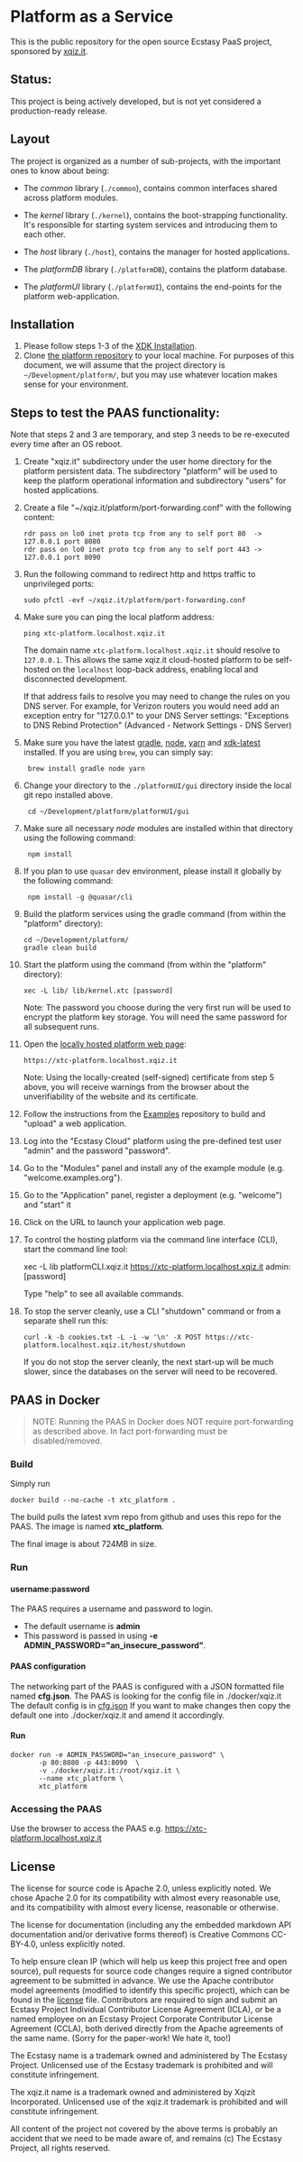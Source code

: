 # Platform as a Service #

This is the public repository for the open source Ecstasy PaaS project, sponsored by [xqiz.it](http://xqiz.it).

## Status:

This project is being actively developed, but is not yet considered a production-ready release.

## Layout

The project is organized as a number of sub-projects, with the important ones to know about being:

* The *common* library (`./common`), contains common interfaces shared across platform modules. 
  
* The *kernel* library (`./kernel`), contains the boot-strapping functionality. It's responsible for starting system services and introducing them to each other. 
  
* The *host* library (`./host`), contains the manager for hosted applications.

* The *platformDB* library (`./platformDB`), contains the platform database. 

* The *platformUI* library (`./platformUI`), contains the end-points for the platform web-application. 
  
## Installation

1. Please follow steps 1-3 of the [XDK Installation](https://github.com/xtclang/xvm#installation).
2. Clone [the platform repository](https://github.com/xtclang/platform) to your local machine. For purposes of this document, we will assume that the project directory is `~/Development/platform/`, but you may use whatever location makes sense for your environment.

## Steps to test the PAAS functionality:

Note that steps 2 and 3 are temporary, and step 3 needs to be re-executed every time after an OS reboot.

1. Create "xqiz.it" subdirectory under the user home directory for the platform persistent data. The subdirectory "platform" will be used to keep the platform operational information and subdirectory "users" for hosted applications.

2. Create a file "~/xqiz.it/platform/port-forwarding.conf" with the following content:

       rdr pass on lo0 inet proto tcp from any to self port 80  -> 127.0.0.1 port 8080
       rdr pass on lo0 inet proto tcp from any to self port 443 -> 127.0.0.1 port 8090

3. Run the following command to redirect http and https traffic to unprivileged ports:
      
       sudo pfctl -evf ~/xqiz.it/platform/port-forwarding.conf

4. Make sure you can ping the local platform address:
       
       ping xtc-platform.localhost.xqiz.it
                                           
   The domain name `xtc-platform.localhost.xqiz.it` should resolve to `127.0.0.1`. This allows the same xqiz.it cloud-hosted platform to be self-hosted on the `localhost` loop-back address, enabling local and disconnected development.

   If that address fails to resolve you may need to change the rules on you DNS server. For example, for Verizon routers you would need add an exception entry for "127.0.0.1" to your DNS Server settings: "Exceptions to DNS Rebind Protection" (Advanced - Network Settings - DNS Server)   

5. Make sure you have the latest [gradle](https://gradle.org/), [node](https://nodejs.org/en), [yarn](https://yarnpkg.com/) and  [xdk-latest](https://github.com/xtclang/xvm#readme) installed. If you are using `brew`, you can simply say: 
        
        brew install gradle node yarn  

6. Change your directory to the `./platformUI/gui` directory inside the local git repo installed above.

        cd ~/Development/platform/platformUI/gui

7. Make sure all necessary *node* modules are installed within that directory using the following command:

        npm install

8. If you plan to use `quasar` dev environment, please install it globally by the following command:

        npm install -g @quasar/cli
 
9. Build the platform services using the gradle command (from within the "platform" directory):

       cd ~/Development/platform/
       gradle clean build

10. Start the platform using the command (from within the "platform" directory):

        xec -L lib/ lib/kernel.xtc [password]

    Note: The password you choose during the very first run will be used to encrypt the platform key storage. You will need the same password for all subsequent runs.  

11. Open the [locally hosted platform web page](https://xtc-platform.localhost.xqiz.it): 

        https://xtc-platform.localhost.xqiz.it

    Note: Using the locally-created (self-signed) certificate from step 5 above, you will receive warnings from the browser about the unverifiability of the website and its certificate.

12. Follow the instructions from the [Examples](https://github.com/xtclang/examples) repository to build and "upload" a web application.

13. Log into the "Ecstasy Cloud" platform using the pre-defined test user "admin" and the password "password".

14. Go to the "Modules" panel and install any of the example module (e.g. "welcome.examples.org").

15. Go to the "Application" panel, register a deployment (e.g. "welcome") and "start" it  

16. Click on the URL to launch your application web page.

17. To control the hosting platform via the command line interface (CLI), start the command line tool:
    
    xec -L lib platformCLI.xqiz.it https://xtc-platform.localhost.xqiz.it admin:[password]

    Type "help" to see all available commands.

18. To stop the server cleanly, use a CLI "shutdown" command or from a separate shell run this:

        curl -k -b cookies.txt -L -i -w '\n' -X POST https://xtc-platform.localhost.xqiz.it/host/shutdown

    If you do not stop the server cleanly, the next start-up will be much slower, since the databases on the server will need to be recovered.

## PAAS in Docker #
> NOTE: Running the PAAS in Docker does NOT require port-forwarding as described above.
> In fact port-forwarding must be disabled/removed.

### Build
Simply run
```shell
docker build --no-cache -t xtc_platform .
```
The build pulls the latest xvm repo from github and uses this repo for the PAAS. The image is named **xtc_platform**.

The final image is about 724MB in size.

### Run
#### username:password
The PAAS requires a username and password to login.
* The default username is **admin**
* This password is passed in using **-e ADMIN_PASSWORD="an_insecure_password"**.

#### PAAS configuration
The networking part of the PAAS is configured with a JSON formatted file named **cfg.json**.
The PAAS is looking for the config file in ./docker/xqiz.it
The default config is in [cfg.json](./kernel/src/main/resources/cfg.json)
If you want to make changes then copy the default one into ./docker/xqiz.it and amend it accordingly.

#### Run
```shell
docker run -e ADMIN_PASSWORD="an_insecure_password" \
       -p 80:8080 -p 443:8090  \
       -v ./docker/xqiz.it:/root/xqiz.it \
       --name xtc_platform \
       xtc_platform
```
### Accessing the PAAS
Use the browser to access the PAAS e.g. https://xtc-platform.localhost.xqiz.it

## License

The license for source code is Apache 2.0, unless explicitly noted. We chose Apache 2.0 for its
compatibility with almost every reasonable use, and its compatibility with almost every license,
reasonable or otherwise.

The license for documentation (including any the embedded markdown API documentation and/or
derivative forms thereof) is Creative Commons CC-BY-4.0, unless explicitly noted.

To help ensure clean IP (which will help us keep this project free and open source), pull requests
for source code changes require a signed contributor agreement to be submitted in advance. We use
the Apache contributor model agreements (modified to identify this specific project), which can be
found in the [license](./LICENSE) file. Contributors are required to sign and submit an Ecstasy
Project Individual Contributor License Agreement (ICLA), or be a named employee on an Ecstasy
Project Corporate Contributor License Agreement (CCLA), both derived directly from the Apache
agreements of the same name. (Sorry for the paper-work! We hate it, too!)

The Ecstasy name is a trademark owned and administered by The Ecstasy Project. Unlicensed use of the
Ecstasy trademark is prohibited and will constitute infringement.

The xqiz.it name is a trademark owned and administered by Xqizit Incorporated. Unlicensed use of the
xqiz.it trademark is prohibited and will constitute infringement.

All content of the project not covered by the above terms is probably an accident that we need to be
made aware of, and remains (c) The Ecstasy Project, all rights reserved.

